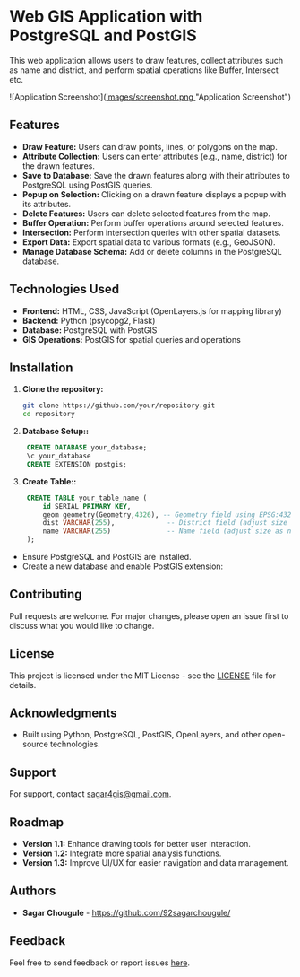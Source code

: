 # Web GIS Application with PostgreSQL and PostGIS

This web application allows users to draw features, collect attributes such as name and district, and perform spatial operations like Buffer, Intersect etc.

![Application Screenshot]([images/screenshot.png ](https://github.com/92sagarchougule/draw-features-with-reference-openlayers/blob/main/images/Digitize.jpg)"Application Screenshot")


## Features

- **Draw Feature:** Users can draw points, lines, or polygons on the map.
- **Attribute Collection:** Users can enter attributes (e.g., name, district) for the drawn features.
- **Save to Database:** Save the drawn features along with their attributes to PostgreSQL using PostGIS queries.
- **Popup on Selection:** Clicking on a drawn feature displays a popup with its attributes.
- **Delete Features:** Users can delete selected features from the map.
- **Buffer Operation:** Perform buffer operations around selected features.
- **Intersection:** Perform intersection queries with other spatial datasets.
- **Export Data:** Export spatial data to various formats (e.g., GeoJSON).
- **Manage Database Schema:** Add or delete columns in the PostgreSQL database.

## Technologies Used

- **Frontend:** HTML, CSS, JavaScript (OpenLayers.js for mapping library)
- **Backend:** Python (psycopg2, Flask)
- **Database:** PostgreSQL with PostGIS
- **GIS Operations:** PostGIS for spatial queries and operations

## Installation

1. **Clone the repository:**

   ```bash
   git clone https://github.com/your/repository.git
   cd repository
   
3. **Database Setup::**

   ```sql
	CREATE DATABASE your_database;
	\c your_database
	CREATE EXTENSION postgis;

3. **Create Table::**

   ```sql
	CREATE TABLE your_table_name (
    	id SERIAL PRIMARY KEY,
    	geom geometry(Geometry,4326), -- Geometry field using EPSG:4326 (WGS 84)
    	dist VARCHAR(255),             -- District field (adjust size as needed)
    	name VARCHAR(255)              -- Name field (adjust size as needed)
	);
   
- Ensure PostgreSQL and PostGIS are installed.
- Create a new database and enable PostGIS extension:


## Contributing

Pull requests are welcome. For major changes, please open an issue first to discuss what you would like to change.

## License

This project is licensed under the MIT License - see the [LICENSE](LICENSE) file for details.

## Acknowledgments

- Built using Python, PostgreSQL, PostGIS, OpenLayers, and other open-source technologies.

## Support

For support, contact sagar4gis@gmail.com.

## Roadmap

- **Version 1.1:** Enhance drawing tools for better user interaction.
- **Version 1.2:** Integrate more spatial analysis functions.
- **Version 1.3:** Improve UI/UX for easier navigation and data management.

## Authors

- **Sagar Chougule** - https://github.com/92sagarchougule/


## Feedback

Feel free to send feedback or report issues [here](https://github.com/92sagarchougule/draw-features-with-reference-openlayers/issues).





   
   
